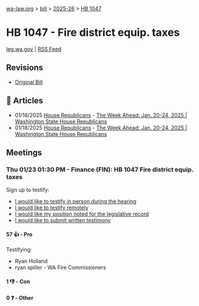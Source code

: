 [wa-law.org](/) > [bill](/bill/) > [2025-26](/bill/2025-26/) > [HB 1047](/bill/2025-26/hb/1047/)

# HB 1047 - Fire district equip. taxes
[leg.wa.gov](https://app.leg.wa.gov/billsummary?BillNumber=1047&Year=2025&Initiative=false) | [RSS Feed](./rss.xml)

## Revisions
* [Original Bill](1/)

## 📰 Articles
* 01/18/2025 [House Republicans](/org/house_republicans/) - [The Week Ahead: Jan. 20-24, 2025 | Washington State House Republicans](http://houserepublicans.wa.gov/week/the-week-ahead-jan-20-24-2025/#:~:text=HB%201047)
* 01/18/2025 [House Republicans](/org/house_republicans/) - [The Week Ahead: Jan. 20-24, 2025 | Washington State House Republicans](https://houserepublicans.wa.gov/week/the-week-ahead-jan-20-24-2025/#:~:text=HB%201047)

## Meetings
### Thu 01/23 01:30 PM - Finance (FIN): HB 1047 Fire district equip. taxes
Sign up to testify:
* [I would like to testify in person during the hearing](https://app.leg.wa.gov/csi/Testifier/Add?chamber=House&mId=32445&aId=161419&caId=24871&tId=1)
* [I would like to testify remotely](https://app.leg.wa.gov/csi/Testifier/Add?chamber=House&mId=32445&aId=161419&caId=24871&tId=2)
* [I would like my position noted for the legislative record](https://app.leg.wa.gov/csi/Testifier/Add?chamber=House&mId=32445&aId=161419&caId=24871&tId=3)
* [I would like to submit written testimony](https://app.leg.wa.gov/csi/Testifier/Add?chamber=House&mId=32445&aId=161419&caId=24871&tId=4)

#### 57 👍 - Pro
Testifying:
* Ryan Holland
* ryan spiller - WA Fire Commissioners

#### 1 👎 - Con

#### 0 ❓ - Other
